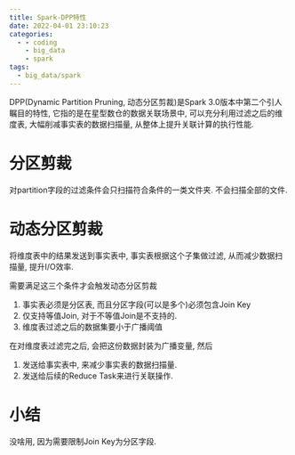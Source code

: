 ```yaml
---
title: Spark-DPP特性
date: 2022-04-01 23:10:23
categories:
  - - coding
    - big_data
    - spark
tags:
  - big_data/spark
---
```

DPP(Dynamic Partition Pruning, 动态分区剪裁)是Spark 3.0版本中第二个引人瞩目的特性, 它指的是在星型数仓的数据关联场景中, 可以充分利用过滤之后的维度表, 大幅削减事实表的数据扫描量, 从整体上提升关联计算的执行性能.

# 分区剪裁

对partition字段的过滤条件会只扫描符合条件的一类文件夹. 不会扫描全部的文件.

# 动态分区剪裁

将维度表中的结果发送到事实表中, 事实表根据这个子集做过滤, 从而减少数据扫描量, 提升I/O效率.

需要满足这三个条件才会触发动态分区剪裁

1.  事实表必须是分区表, 而且分区字段(可以是多个)必须包含Join Key
2.  仅支持等值Join, 对于不等值Join是不支持的.
3.  维度表过滤之后的数据集要小于广播阈值

在对维度表过滤完之后, 会把这份数据封装为广播变量, 然后

1.  发送给事实表中, 来减少事实表的数据扫描量.
2.  发送给后续的Reduce Task来进行关联操作.

# 小结

没啥用, 因为需要限制Join Key为分区字段.